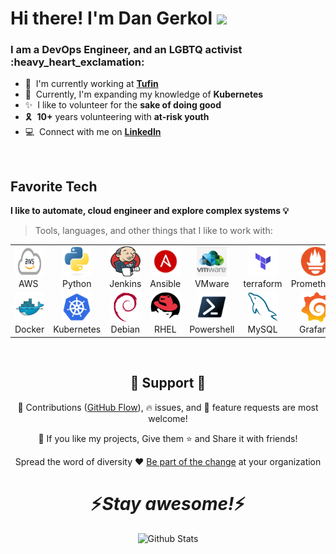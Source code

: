 <h1 align="left" id="macropower-title">Hi there! I'm Dan Gerkol <img src="https://media.giphy.com/media/hvRJCLFzcasrR4ia7z/giphy.gif" width="25px"> </h1>
<h3 align="left">I am a DevOps Engineer, and an LGBTQ activist :heavy_heart_exclamation:</h3>




- :office: &nbsp;I'm currently working at **[Tufin]**
- :seedling: &nbsp;Currently, I'm expanding my knowledge of **Kubernetes**
- :sparkles: &nbsp;I like to volunteer for the **sake of doing good**
- :reminder_ribbon: &nbsp;**10+** years volunteering with **at-risk youth**
- :computer: &nbsp;Connect with me on **[LinkedIn]**

<br>

<h2 align="left" id="macropower-tech">Favorite Tech</h2>

<b> I like to automate, cloud engineer and explore complex systems 💡</b>
<br> 
> Tools, languages, and other things that I like to work with:

<table align="center">
  <tr>
    <td align="center" width="96">
      <a href="#macropower-tech">
        <img src="./images/aws-2.png" width="48" height="48" alt="AWS" />
      </a>
      <br>AWS&nbsp;
    </td>
    <td align="center" width="96">
      <a href="#dgerkol">
        <img src="./images/python-original.svg" width="48" height="48" alt="Python" />
      </a>
      <br>Python
    </td>
    <td align="center" width="96">
      <a href="#dgerkol">
        <img src="./images/Jenkins_logo.svg" width="48" height="48" alt="Jenkins" />
      </a>
      <br>Jenkins
    </td>
    <td align="center" width="96">
      <a href="#dgerkol">
        <img src="./images/ansible.svg" width="48" height="48" alt="Ansible" />
      </a>
      <br>Ansible
    </td>
    <td align="center" width="96">
      <a href="#dgerkol">
        <img src="./images/vmware.png" width="48" height="48" alt="VMware" />
      </a>
      <br>VMware
    </td>
    <td align="center" width="96">
      <a href="#dgerkol">
        <img src="./images/terraform.svg" width="48" height="48" alt="Terraform" />
      </a>
      <br>terraform
    </td>
    <td align="center" width="96">
      <a href="#dgerkol" >
        <img src="./images/prometheus-icon-color.svg" width="48" height="48" alt="Prometheus" />
      </a>
      <br>Prometheus
    </td>
  </tr>
  <tr>
    <td align="center" width="96"> 
      <a href="#dgerkol" >
        <img src="./images/docker-original.svg" width="48" height="48" alt="Docker" />
      </a>
      <br>Docker
    </td>
    <td align="center" width="96">
      <a href="#dgerkol" >
        <img src="./images/kubernetes-icon-color.svg" width="48" height="48" alt="Kubernetes" />
      </a>
      <br>Kubernetes
    </td>
    <td align="center"  width="96">
      <a href="#dgerkol">
        <img src="./images/debian-original.svg" width="48" height="48" alt="Debian" />
      </a>
      <br>Debian
    </td>
    <td align="center"  width="96">
      <a href="#dgerkol">
        <img src="./images/redhat-original.svg" width="48" height="48" alt="RHEL" />
      </a>
      <br>RHEL
    </td>
    <td align="center" width="96">
      <a href="#dgerkol"> 
		<img src="./images/ps_black_128.svg" width="48" height="48" alt="Powershell" />
      </a>
      <br>Powershell
    </td>
    <td align="center"  width="96">
      <a href="#dgerkol">
        <img src="./images/mysql-original.svg" width="48" height="48" alt="MySQL" />
      </a>
      <br>MySQL
    </td>
    <td align="center" width="96">
      <a href="#dgerkol" >
        <img src="./images/grafana_icon.svg" width="48" height="48" alt="Grafana" />
      </a>
      <br>Grafana
    </td>
  </tr>
</table>

<br>

<h2 align="center">🤝 Support 🤝</h2>

<p align="center">🎀 Contributions (<a href="https://guides.github.com/introduction/flow" title="GitHub flow">GitHub Flow</a>), 🔥 issues, and 🥮 feature requests are most welcome!</p>

<p align="center">💙 If you like my projects, Give them ⭐ and Share it with friends!</p>
</p>
<p align="center">Spread the word of diversity ❤️ <a href="https://www.linkedin.com/company/lgbtech/" title="Be part of the change">Be part of the change</a> at your organization</p>

<h1 align='center'>⚡️<i>Stay awesome!</i>⚡️</h1>

<p align="center">
        <img src="https://raw.githubusercontent.com/mayhemantt/mayhemantt/Update/svg/Bottom.svg" alt="Github Stats" />
</p>




<!-- links -->

[Tufin]: https://www.tufin.com "Tufin Home"
[linkedin]: https://www.linkedin.com/in/dan-gerkol "Dan Gerkol LinkedIn"
